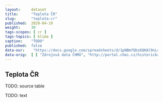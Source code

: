 ```yaml
---
layout:     dataset
title:      "Teplota ČR"
slug:       "teplota-cr"
published:  2020-04-19
weight:     30
tags-scopes: [ cr ]
tags-topics: [ klima ]
caption:    "TODO"
published:  false
data-our:    "https://docs.google.com/spreadsheets/d/1pNBmfQbz6QKAl9nLc5RnoLrJMFrCSxzk_KOY4Ns7xTY/edit?usp=sharing"
data-orig:  [ [ "Zdrojová data ČHMÚ", "http://portal.chmi.cz/historicka-data/pocasi/uzemni-teploty" ] ]
---
```


## Teplota ČR

TODO: source table

TODO: text
